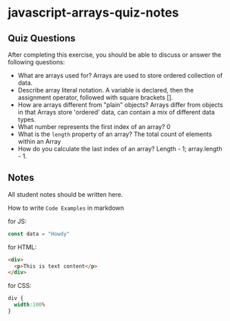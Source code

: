 # javascript-arrays-quiz-notes

## Quiz Questions

After completing this exercise, you should be able to discuss or answer the following questions:

- What are arrays used for?
Arrays are used to store ordered collection of data. 
- Describe array literal notation.
A variable is declared, then the assignment operator, followed with square brackets []. 
- How are arrays different from "plain" objects?
Arrays differ from objects in that Arrays store 'ordered' data, can contain a mix of different data types. 
- What number represents the first index of an array?
0
- What is the `length` property of an array?
The total count of elements within an Array
- How do you calculate the last index of an array?
Length - 1; array.length - 1.

## Notes

All student notes should be written here.


How to write `Code Examples` in markdown

for JS:
```javascript
const data = "Howdy"
```

for HTML:
```html
<div>
  <p>This is text content</p>
</div>
```

for CSS:
```css
div {
  width:100%
}
```
